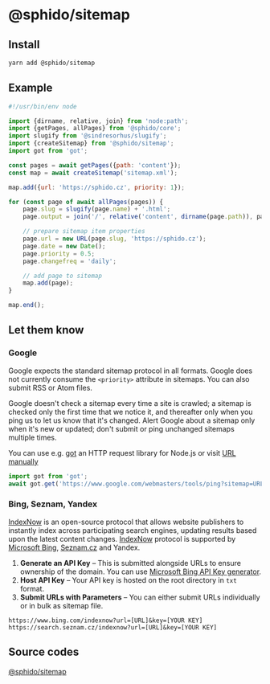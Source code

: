 # @sphido/sitemap

## Install

```bash
yarn add @sphido/sitemap
```

## Example

```javascript
#!/usr/bin/env node

import {dirname, relative, join} from 'node:path';
import {getPages, allPages} from '@sphido/core';
import slugify from '@sindresorhus/slugify';
import {createSitemap} from '@sphido/sitemap';
import got from 'got';

const pages = await getPages({path: 'content'});
const map = await createSitemap('sitemap.xml');

map.add({url: 'https://sphido.cz', priority: 1});

for (const page of await allPages(pages)) {
	page.slug = slugify(page.name) + '.html';
	page.output = join('/', relative('content', dirname(page.path)), page.slug);

	// prepare sitemap item properties
	page.url = new URL(page.slug, 'https://sphido.cz');
	page.date = new Date();
	page.priority = 0.5;
	page.changefreq = 'daily';

	// add page to sitemap
	map.add(page);
}

map.end();
```

## Let them know

### Google

Google expects the standard sitemap protocol in all formats.
Google does not currently consume the `<priority>` attribute in sitemaps.
You can also submit RSS or Atom files.

Google doesn't check a sitemap every time a site is crawled; a sitemap is checked only
the first time that we notice it, and thereafter only when you ping us to let us know
that it's changed. Alert Google about a sitemap only when it's new or updated;
don't submit or ping unchanged sitemaps multiple times.

You can use e.g. [got](https://github.com/sindresorhus/got) an HTTP request library for Node.js
or visit [URL manually](https://www.google.com/webmasters/tools/ping?sitemap=https://sphido.cz/sitemap.xml)

```javascript
import got from 'got';
await got.get('https://www.google.com/webmasters/tools/ping?sitemap=URL');
```

### Bing, Seznam, Yandex

[IndexNow](https://www.indexnow.org/) is an open-source protocol that allows website publishers to
instantly index across participating search engines, updating results based upon the latest content changes.
[IndexNow](https://www.indexnow.org/) protocol is supported by [Microsoft Bing](https://www.bing.com/indexnow), [Seznam.cz](https://www.seznam.cz/) and Yandex.

1. **Generate an API Key** – This is submitted alongside URLs to ensure ownership of the domain. You can use [Microsoft Bing API Key generator](https://www.bing.com/indexnow).
2. **Host API Key** – Your API key is hosted on the root directory in `txt` format.
3. **Submit URLs with Parameters** – You can either submit URLs individually or in bulk as sitemap file.

```text
https://www.bing.com/indexnow?url=[URL]&key=[YOUR KEY]
https://search.seznam.cz/indexnow?url=[URL]&key=[YOUR KEY]
```

## Source codes

[@sphido/sitemap](https://github.com/sphido/sphido/tree/main/packages/sphido-sitemap)